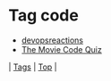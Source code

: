 <!--
title: Tag code
date: 2020-06-28T15:26:58.679Z
tags:
-->
# Tag code

 * [devopsreactions](135771927139.md)
 * [The Movie Code Quiz](72875050993.md)

| [Tags](tags.md) | [Top](index.md) |
